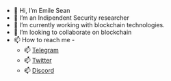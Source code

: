 - 👋 Hi, I’m Emile Sean
- 👀 I’m an Indipendent Security researcher
- 🌱 I’m currently working with blockchain technologies.
- 💞️ I’m looking to collaborate on blockchain
- 📫 How to reach me -
   - 📫 [Telegram](https://t.me/emilesean)
   - 📫 [Twitter](https://twitter.com/emilesean_es)
   - 📫 [Discord](https://discord.com/users/1227487752535408710)

<!---
emilesean/emilesean is a ✨ special ✨ repository because its `README.md` (this file) appears on your GitHub profile.
You can click the Preview link to take a look at your changes.
--->

